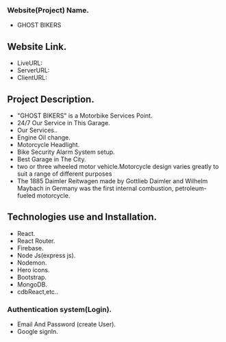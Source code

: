 ### Website(Project) Name.

- GHOST BIKERS

## Website Link.

- LiveURL:
- ServerURL:
- ClientURL:

## Project Description.

- "GHOST BIKERS" is a Motorbike Services Point.
- 24/7 Our Service in This Garage.
- Our Services..
- Engine Oil change.
- Motorcycle Headlight.
- Bike Security Alarm System setup.
- Best Garage in The City.
- two or three wheeled motor vehicle.Motorcycle design varies greatly to suit a range of different purposes
- The 1885 Daimler Reitwagen made by Gottlieb Daimler and Wilhelm Maybach in Germany was the first internal combustion, petroleum-fueled motorcycle.

## Technologies use and Installation.

- React.
- React Router.
- Firebase.
- Node Js(express js).
- Nodemon.
- Hero icons.
- Bootstrap.
- MongoDB.
- cdbReact,etc..

### Authentication system(Login).

- Email And Password (create User).
- Google signIn.
